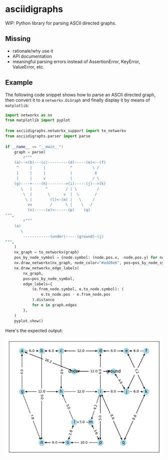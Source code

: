 # asciidigraphs
WIP: Python library for parsing ASCII directed graphs.

## Missing
* rationale/why use it
* API documentation
* meaningful parsing errors instead of AssertionError, KeyError, ValueError, etc.

## Example
The following code snippet shows how to parse an ASCII directed graph, then convert it to
a `networkx.DiGraph` and finally display it by means of `matplotlib`:

```python
import networkx as nx
from matplotlib import pyplot

from asciidigraphs.networkx_support import to_networkx
from asciidigraphs.parser import parse

if __name__ == "__main__":
    graph = parse(
        r"""
    (a)-->(b)---(c)---------(d)-----(e)<--(f)
     ^     |     |           ^         \ /
     |     |     |           |          X
     |     |     v           |         / \
    (g)----+----(h)-------->(i)-----(j)-->(k)
       \   |      ^        / | \         /
        \  |       \      v  |  \       /
         \ |        (l)<-(m) |   \     /
          vv        /      \ |    \   /
          (n)-----(o)<------(p)    (q)
""",
        r"""
    (a)
       \
        ------------(under)-----(ground)-(j)
""",
    )
    nx_graph = to_networkx(graph)
    pos_by_node_symbol = {node.symbol: (node.pos.x, -node.pos.y) for node in graph.nodes}
    nx.draw_networkx(nx_graph, node_color="#add8e6", pos=pos_by_node_symbol)
    nx.draw_networkx_edge_labels(
        nx_graph,
        pos=pos_by_node_symbol,
        edge_labels={
            (e.from_node.symbol, e.to_node.symbol): (
                e.to_node.pos - e.from_node.pos
            ).distance
            for e in graph.edges
        },
    )
    pyplot.show()
```

Here's the expected output:

![Plot](docs/plot.png)
